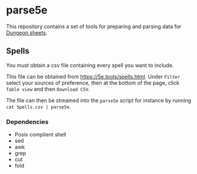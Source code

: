 # parse5e

This repository contains a set of tools for preparing and parsing data for
[Dungeon sheets](https://github.com/canismarko/dungeon-sheets).

## Spells
You must obtain a csv file containing every spell you want to include.

This file can be obtained from https://5e.tools/spells.html.
Under `Filter` select your sources of preference, then at the bottom of the
page, click `Table view` and then `Download CSV`.

The file can then be streamed into the `parse5e` script for instance by running
`cat Spells.csv | parse5e`.

### Dependencies
- Posix complient shell
- sed
- awk
- grep
- cut
- fold
